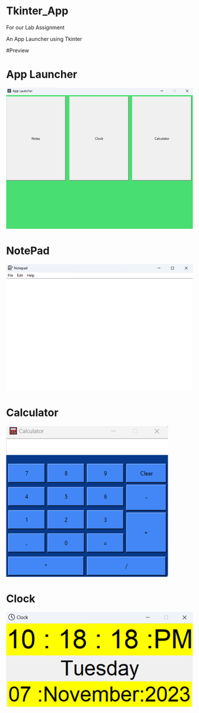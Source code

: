 # Tkinter_App
For our Lab Assignment

An App Launcher using Tkinter

#Preview

<h1>App Launcher</h1>
<img src="Assets/app_launcher_preview.png">

<h1>NotePad</h1>
<img src="Assets\notepad_preview.png">

<h1>Calculator</h1>
<img src="Assets\calculator_preview.png">

<h1>Clock</h1>
<img src="Assets\clock_preview.png">

